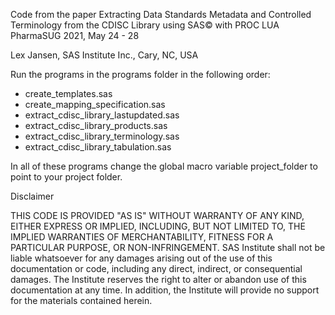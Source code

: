Code from the paper Extracting Data Standards Metadata and Controlled Terminology from the CDISC Library using SAS© with PROC LUA
PharmaSUG 2021, May 24 - 28

Lex Jansen, SAS Institute Inc., Cary, NC, USA

 
Run the programs in the programs folder in the following order:

- create_templates.sas
- create_mapping_specification.sas
- extract_cdisc_library_lastupdated.sas
- extract_cdisc_library_products.sas
- extract_cdisc_library_terminology.sas
- extract_cdisc_library_tabulation.sas 

In all of these programs change the global macro variable project_folder to point to your project folder.

 

Disclaimer

THIS CODE IS PROVIDED "AS IS" WITHOUT WARRANTY OF
ANY KIND, EITHER EXPRESS OR IMPLIED, INCLUDING, BUT NOT LIMITED TO, THE IMPLIED
WARRANTIES OF MERCHANTABILITY, FITNESS FOR A PARTICULAR PURPOSE, OR
NON-INFRINGEMENT. SAS Institute shall not be liable whatsoever for any damages
arising out of the use of this documentation or code, including any direct,
indirect, or consequential damages. The Institute reserves the right to alter or
abandon use of this documentation at any time. In addition, the Institute will
provide no support for the materials contained herein.

